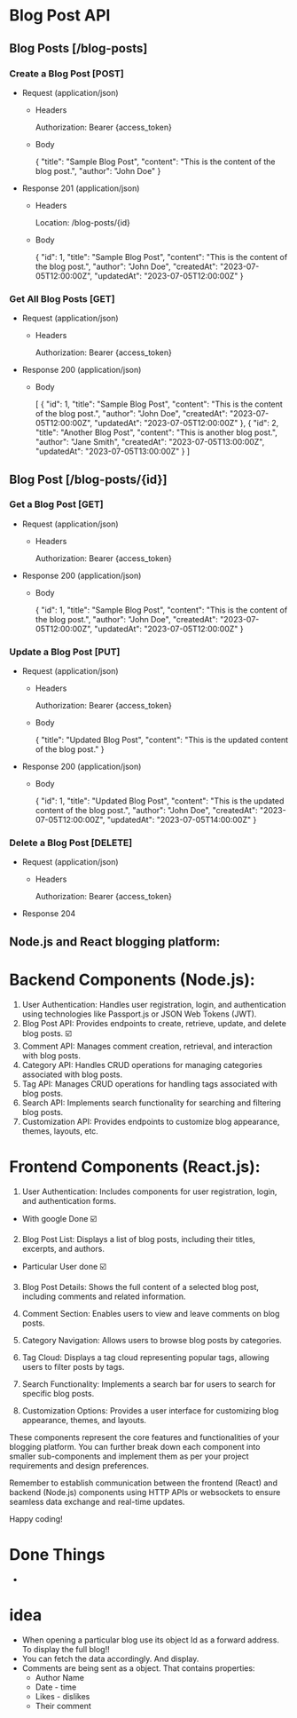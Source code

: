 # Blog Post API

## Blog Posts [/blog-posts]

### Create a Blog Post [POST]

+ Request (application/json)

    + Headers
    
        Authorization: Bearer {access_token}
        
    + Body
        
        {
            "title": "Sample Blog Post",
            "content": "This is the content of the blog post.",
            "author": "John Doe"
        }

+ Response 201 (application/json)

    + Headers
    
        Location: /blog-posts/{id}
        
    + Body
        
        {
            "id": 1,
            "title": "Sample Blog Post",
            "content": "This is the content of the blog post.",
            "author": "John Doe",
            "createdAt": "2023-07-05T12:00:00Z",
            "updatedAt": "2023-07-05T12:00:00Z"
        }

### Get All Blog Posts [GET]

+ Request (application/json)

    + Headers
    
        Authorization: Bearer {access_token}

+ Response 200 (application/json)

    + Body
        
        [
            {
                "id": 1,
                "title": "Sample Blog Post",
                "content": "This is the content of the blog post.",
                "author": "John Doe",
                "createdAt": "2023-07-05T12:00:00Z",
                "updatedAt": "2023-07-05T12:00:00Z"
            },
            {
                "id": 2,
                "title": "Another Blog Post",
                "content": "This is another blog post.",
                "author": "Jane Smith",
                "createdAt": "2023-07-05T13:00:00Z",
                "updatedAt": "2023-07-05T13:00:00Z"
            }
        ]

## Blog Post [/blog-posts/{id}]

### Get a Blog Post [GET]

+ Request (application/json)

    + Headers
    
        Authorization: Bearer {access_token}

+ Response 200 (application/json)

    + Body
        
        {
            "id": 1,
            "title": "Sample Blog Post",
            "content": "This is the content of the blog post.",
            "author": "John Doe",
            "createdAt": "2023-07-05T12:00:00Z",
            "updatedAt": "2023-07-05T12:00:00Z"
        }

### Update a Blog Post [PUT]

+ Request (application/json)

    + Headers
    
        Authorization: Bearer {access_token}
        
    + Body
        
        {
            "title": "Updated Blog Post",
            "content": "This is the updated content of the blog post."
        }

+ Response 200 (application/json)

    + Body
        
        {
            "id": 1,
            "title": "Updated Blog Post",
            "content": "This is the updated content of the blog post.",
            "author": "John Doe",
            "createdAt": "2023-07-05T12:00:00Z",
            "updatedAt": "2023-07-05T14:00:00Z"
        }

### Delete a Blog Post [DELETE]

+ Request (application/json)

    + Headers
    
        Authorization: Bearer {access_token}

+ Response 204


## Node.js and React blogging platform:

# Backend Components (Node.js):

1. User Authentication: Handles user registration, login, and authentication using technologies like Passport.js or JSON Web Tokens (JWT).
2. Blog Post API: Provides endpoints to create, retrieve, update, and delete blog posts. ☑️
3. Comment API: Manages comment creation, retrieval, and interaction with blog posts.
4. Category API: Handles CRUD operations for managing categories associated with blog posts.
5. Tag API: Manages CRUD operations for handling tags associated with blog posts.
6. Search API: Implements search functionality for searching and filtering blog posts.
7. Customization API: Provides endpoints to customize blog appearance, themes, layouts, etc.

# Frontend Components (React.js):

1. User Authentication: Includes components for user registration, login, and authentication forms. 
  - With google Done ☑️
2. Blog Post List: Displays a list of blog posts, including their titles, excerpts, and authors. 
  - Particular User done ☑️
3. Blog Post Details: Shows the full content of a selected blog post, including comments and related information.
 
4. Comment Section: Enables users to view and leave comments on blog posts.
5. Category Navigation: Allows users to browse blog posts by categories.
6. Tag Cloud: Displays a tag cloud representing popular tags, allowing users to filter posts by tags.
7. Search Functionality: Implements a search bar for users to search for specific blog posts.
8. Customization Options: Provides a user interface for customizing blog appearance, themes, and layouts.


These components represent the core features and functionalities of your blogging platform. You can further break down each component into smaller sub-components and implement them as per your project requirements and design preferences.

Remember to establish communication between the frontend (React) and backend (Node.js) components using HTTP APIs or websockets to ensure seamless data exchange and real-time updates.

Happy coding!


# Done Things 
 - 

# idea
 - When opening a particular blog use its object Id as a forward address. To display the full blog!! 
 - You can fetch the data accordingly. And display.
 - Comments are being sent as a object. That contains properties: 
    - Author Name
    - Date - time
    - Likes - dislikes
    - Their comment 